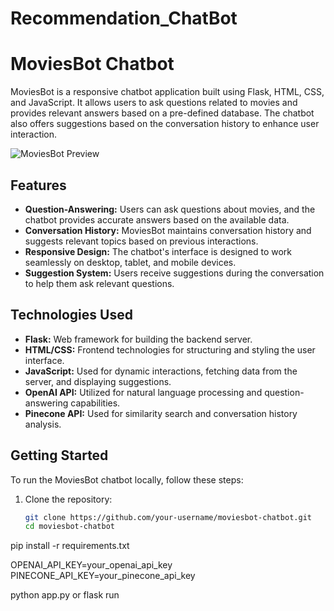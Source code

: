 # Recommendation_ChatBot

# MoviesBot Chatbot

MoviesBot is a responsive chatbot application built using Flask, HTML, CSS, and JavaScript. It allows users to ask questions related to movies and provides relevant answers based on a pre-defined database. The chatbot also offers suggestions based on the conversation history to enhance user interaction.

![MoviesBot Preview](link_to_your_image_or_demo_gif)

## Features

- **Question-Answering:** Users can ask questions about movies, and the chatbot provides accurate answers based on the available data.
- **Conversation History:** MoviesBot maintains conversation history and suggests relevant topics based on previous interactions.
- **Responsive Design:** The chatbot's interface is designed to work seamlessly on desktop, tablet, and mobile devices.
- **Suggestion System:** Users receive suggestions during the conversation to help them ask relevant questions.

## Technologies Used

- **Flask:** Web framework for building the backend server.
- **HTML/CSS:** Frontend technologies for structuring and styling the user interface.
- **JavaScript:** Used for dynamic interactions, fetching data from the server, and displaying suggestions.
- **OpenAI API:** Utilized for natural language processing and question-answering capabilities.
- **Pinecone API:** Used for similarity search and conversation history analysis.

## Getting Started

To run the MoviesBot chatbot locally, follow these steps:

1. Clone the repository:
   ```bash
   git clone https://github.com/your-username/moviesbot-chatbot.git
   cd moviesbot-chatbot

pip install -r requirements.txt

OPENAI_API_KEY=your_openai_api_key
PINECONE_API_KEY=your_pinecone_api_key

python app.py or flask run

